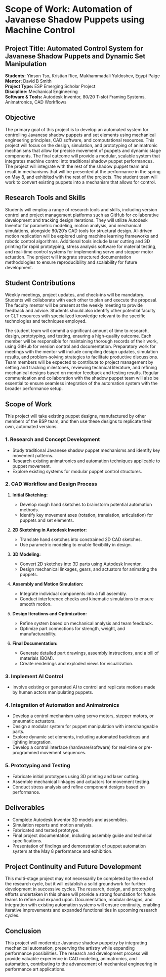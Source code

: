 # Scope of Work: Automation of Javanese Shadow Puppets using Machine Control

## Project Title: Automated Control System for Javanese Shadow Puppets and Dynamic Set Manipulation

**Students:** Yinson Tso, Kristian Rice, Mukhammadali Yuldoshev, Egypt Paige  
**Mentor:** David B Smith  
**Project Type:** ESP Emerging Scholar Project  
**Discipline:** Mechanical Engineering  
**Software & Tools:** Autodesk Inventor, 80/20 T-slot Framing Systems, Animatronics, CAD Workflows  

## Objective  
The primary goal of this project is to develop an automated system for controlling Javanese shadow puppets and set elements using mechanical engineering principles, CAD software, and computational resources. This project will focus on the design, simulation, and prototyping of animatronic mechanisms that allow for precise movement of puppets and dynamic stage components. The final outcome will provide a modular, scalable system that integrates machine control into traditional shadow puppet performances. The project will integrate with the rest of the shadow puppet team and result in mechanisms that will be presented at the performance in the spring on May 8, and exhibited with the rest of the projects. The student team will work to convert existing puppets into a mechanism that allows for control.

## Research Tools and Skills  
Students will employ a range of research tools and skills, including version control and project management platforms such as GitHub for collaborative development and tracking design iterations. They will utilize Autodesk Inventor for parametric modeling, motion analysis, and mechanical simulations, alongside 80/20’s CAD tools for structural design. AI-driven motion replication will be explored using machine learning frameworks and robotic control algorithms. Additional tools include laser cutting and 3D printing for rapid prototyping, stress analysis software for material testing, and real-time control systems for implementing servo and stepper motor actuation. The project will integrate structured documentation methodologies to ensure reproducibility and scalability for future development.

## Student Contributions  
Weekly meetings, project updates, and check-ins will be mandatory. Students will collaborate with each other to plan and execute the proposal. The faculty mentor will be present at the weekly meeting to provide feedback and advice. Students should also identify other potential faculty or CLT resources with specialized knowledge relevant to the specific technologies and techniques employed.

The student team will commit a significant amount of time to research, design, prototyping, and testing, ensuring a high-quality outcome. Each member will be responsible for maintaining thorough records of their work, using GitHub for version control and documentation. Preparatory work for meetings with the mentor will include compiling design updates, simulation results, and problem-solving strategies to facilitate productive discussions. Team members will be expected to contribute to project management by setting and tracking milestones, reviewing technical literature, and refining mechanical designs based on mentor feedback and testing results. Regular communication and collaboration with the shadow puppet team will also be essential to ensure seamless integration of the automation system with the broader performance setup.

## Scope of Work  
This project will take existing puppet designs, manufactured by other members of the BSP team, and then use these designs to replicate their own, automated versions.

### 1. Research and Concept Development  
- Study traditional Javanese shadow puppet mechanisms and identify key movement patterns.
- Research existing animatronics and automation techniques applicable to puppet movement.
- Explore existing systems for modular puppet control structures.

### 2. CAD Workflow and Design Process  
1. **Initial Sketching:**  
   - Develop rough hand sketches to brainstorm potential automation methods.
   - Identify key movement axes (rotation, translation, articulation) for puppets and set elements.
   
2. **2D Sketching in Autodesk Inventor:**  
   - Translate hand sketches into constrained 2D CAD sketches.
   - Use parametric modeling to enable flexibility in design.
   
3. **3D Modeling:**  
   - Convert 2D sketches into 3D parts using Autodesk Inventor.
   - Design mechanical linkages, gears, and actuators for animating the puppets.
   
4. **Assembly and Motion Simulation:**  
   - Integrate individual components into a full assembly.
   - Conduct interference checks and kinematic simulations to ensure smooth motion.
   
5. **Design Iterations and Optimization:**  
   - Refine system based on mechanical analysis and team feedback.
   - Optimize part connections for strength, weight, and manufacturability.
   
6. **Final Documentation:**  
   - Generate detailed part drawings, assembly instructions, and a bill of materials (BOM).
   - Create renderings and exploded views for visualization.

### 3. Implement AI Control  
- Involve existing or generated AI to control and replicate motions made by human actors manipulating puppets.

### 4. Integration of Automation and Animatronics  
- Develop a control mechanism using servo motors, stepper motors, or pneumatic actuators.
- Design a modular system for puppet manipulation with interchangeable parts.
- Explore dynamic set elements, including automated backdrops and lighting integration.
- Develop a control interface (hardware/software) for real-time or pre-programmed movement sequences.

### 5. Prototyping and Testing  
- Fabricate initial prototypes using 3D printing and laser cutting.
- Assemble mechanical linkages and actuators for movement testing.
- Conduct stress analysis and refine component designs based on performance.

## Deliverables  
- Complete Autodesk Inventor 3D models and assemblies.
- Simulation reports and motion analysis.
- Fabricated and tested prototype.
- Final project documentation, including assembly guide and technical specifications.
- Presentation of findings and demonstration of puppet automation system at the May 8 performance and exhibition.

## Project Continuity and Future Development  
This multi-stage project may not necessarily be completed by the end of the research cycle, but it will establish a solid groundwork for further development in successive cycles. The research, design, and prototyping efforts undertaken in this phase will provide a strong foundation for future teams to refine and expand upon. Documentation, modular designs, and integration with existing automation systems will ensure continuity, enabling iterative improvements and expanded functionalities in upcoming research cycles.

## Conclusion  
This project will modernize Javanese shadow puppetry by integrating mechanical automation, preserving the artistry while expanding performance possibilities. The research and development process will provide valuable experience in CAD modeling, animatronics, and automation, contributing to the advancement of mechanical engineering in performance art applications.

